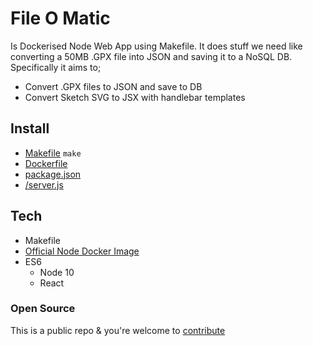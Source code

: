 
# File O Matic

Is Dockerised Node Web App using Makefile. It does stuff we need like converting 
a 50MB .GPX file into JSON and saving it to a NoSQL DB. Specifically it aims to;

- Convert .GPX files to JSON and save to DB
- Convert Sketch SVG to JSX with handlebar templates

## Install

- [Makefile](./Makefile) `make`
- [Dockerfile](./Dockerfile)
- [package.json](./package.json)
- [/server.js](./server.js)

## Tech

- Makefile
- [Official Node Docker Image](https://hub.docker.com/_/node)
- ES6
    - Node 10
    - React

### Open Source

This is a public repo & you're welcome to 
[contribute](https://listingslab.com/open-source/contribute)

